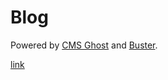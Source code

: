 # Blog
Powered by [CMS Ghost](http://ghost.org) and [Buster](https://github.com/axitkhurana/buster/).

<a href="http://aldb.github.io/">link</a>
